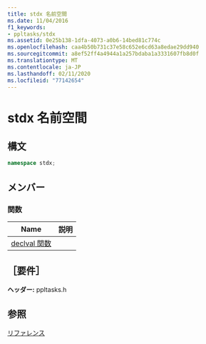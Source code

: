 ```yaml
---
title: stdx 名前空間
ms.date: 11/04/2016
f1_keywords:
- ppltasks/stdx
ms.assetid: 0e25b138-1dfa-4073-a0b6-14bed81c774c
ms.openlocfilehash: caa4b50b731c37e58c652e6cd63a8edae29dd940
ms.sourcegitcommit: a8ef52ff4a4944a1a257bdaba1a3331607fb8d0f
ms.translationtype: MT
ms.contentlocale: ja-JP
ms.lasthandoff: 02/11/2020
ms.locfileid: "77142654"
---
```

# <a name="stdx-namespace"></a>stdx 名前空間

## <a name="syntax"></a>構文

```cpp
namespace stdx;
```

## <a name="members"></a>メンバー

### <a name="functions"></a>関数

|Name|説明|
|----------|-----------------|
|[declval 関数](declval-function.md)||

## <a name="requirements"></a>［要件］

**ヘッダー:** ppltasks.h

## <a name="see-also"></a>参照

[リファレンス](reference-concurrency-runtime.md)
